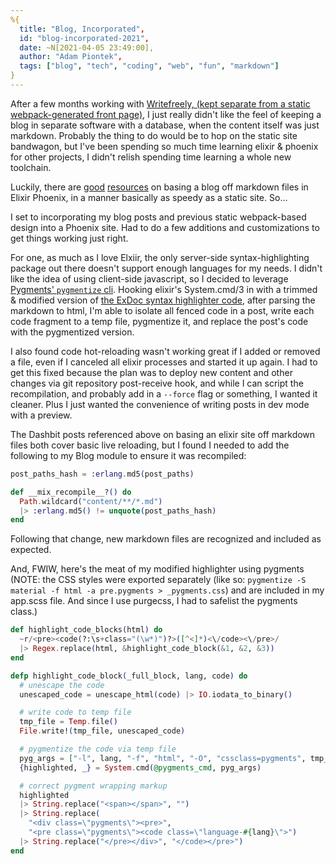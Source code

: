 ```yaml
---
%{
  title: "Blog, Incorporated",
  id: "blog-incorporated-2021",
  date: ~N[2021-04-05 23:49:00],
  author: "Adam Piontek",
  tags: ["blog", "tech", "coding", "web", "fun", "markdown"]
}
---
```


After a few months working with [Writefreely, (kept separate from a static webpack-generated front page)](/blog/new-front-page-internet-home), I just really didn't like the feel of keeping a blog in separate software with a database, when the content itself was just markdown. Probably the thing to do would be to hop on the static site bandwagon, but I've been spending so much time learning elixir & phoenix for other projects, I didn't relish spending time learning a whole new toolchain.

Luckily, there are [good](http://www.sebastianseilund.com/static-markdown-blog-posts-with-elixir-phoenix) [resources](https://dashbit.co/blog/welcome-to-our-blog-how-it-was-made) on basing a blog off markdown files in Elixir Phoenix, in a manner basically as speedy as a static site. So...

<!--more-->

I set to incorporating my blog posts and previous static webpack-based design into a Phoenix site. Had to do a few additions and customizations to get things working just right.

For one, as much as I love Elxiir, the only server-side syntax-highlighting package out there doesn't support enough languages for my needs. I didn't like the idea of using client-side javascript, so I decided to leverage [Pygments' `pygmentize` cli](https://pygments.org/docs/cmdline/). Hooking elixir's System.cmd/3 in with a trimmed & modified version of [the ExDoc syntax highlighter code](https://github.com/elixir-lang/ex_doc/blob/d5cde30f55c7e0cde486ec3878067aee82ccc924/lib/ex_doc/highlighter.ex), after parsing the markdown to html, I'm able to isolate all fenced code in a post, write each code fragment to a temp file, pygmentize it, and replace the post's code with the pygmentized version.

I also found code hot-reloading wasn't working great if I added or removed a file, even if I canceled all elixir processes and started it up again. I had to get this fixed because the plan was to deploy new content and other changes via git repository post-receive hook, and while I can script the recompilation, and probably add in a `--force` flag or something, I wanted it cleaner. Plus I just wanted the convenience of writing posts in dev mode with a preview.

The Dashbit posts referenced above on basing an elixir site off markdown files both cover basic live reloading, but I found I needed to add the following to my Blog module to ensure it was recompiled:

```elixir
post_paths_hash = :erlang.md5(post_paths)

def __mix_recompile__?() do
  Path.wildcard("content/**/*.md")
  |> :erlang.md5() != unquote(post_paths_hash)
end
```

Following that change, new markdown files are recognized and included as expected.

And, FWIW, here's the meat of my modified highlighter using pygments (NOTE: the CSS styles were exported separately (like so: `pygmentize -S material -f html -a pre.pygments > _pygments.css`) and are included in my app.scss file. And since I use purgecss, I had to safelist the pygments class.)

```elixir
def highlight_code_blocks(html) do
  ~r/<pre><code(?:\s+class="(\w*)")?>([^<]*)<\/code><\/pre>/
  |> Regex.replace(html, &highlight_code_block(&1, &2, &3))
end

defp highlight_code_block(_full_block, lang, code) do
  # unescape the code
  unescaped_code = unescape_html(code) |> IO.iodata_to_binary()

  # write code to temp file
  tmp_file = Temp.file()
  File.write!(tmp_file, unescaped_code)

  # pygmentize the code via temp file
  pyg_args = ["-l", lang, "-f", "html", "-O", "cssclass=pygments", tmp_file]
  {highlighted, _} = System.cmd(@pygments_cmd, pyg_args)

  # correct pygment wrapping markup
  highlighted
  |> String.replace("<span></span>", "")
  |> String.replace(
    "<div class=\"pygments\"><pre>",
    "<pre class=\"pygments\"><code class=\"language-#{lang}\">")
  |> String.replace("</pre></div>", "</code></pre>")
end
```